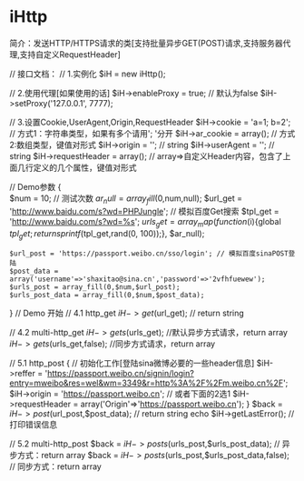 # iHttp
简介：发送HTTP/HTTPS请求的类[支持批量异步GET(POST)请求,支持服务器代理,支持自定义RequestHeader]

// 接口文档：
// 1.实例化 
$iH = new iHttp();

// 2.使用代理[如果使用的话]
$iH->enableProxy = true; // 默认为false
$iH->setProxy('127.0.0.1', 7777);

// 3.设置Cookie,UserAgent,Origin,RequestHeader
$iH->cookie = 'a=1; b=2'; // 方式1：字符串类型，如果有多个请用'; '分开
$iH->ar_cookie = array(); // 方式2:数组类型，键值对形式
$iH->origin = ''; // string
$iH->userAgent = ''; // string
$iH->requestHeader = array(); // array=>自定义Header内容，包含了上面几行定义的几个属性，键值对形式

// Demo参数
{	
	$num = 10; // 测试次数
	$ar_null = array_fill(0,$num,null);
	$url_get = 'http://www.baidu.com/s?wd=PHPJungle'; // 模拟百度Get搜索
	$tpl_get = 'http://www.baidu.com/s?wd=%s';
	$urls_get = array_map(function($i){global $tpl_get;return sprintf($tpl_get,rand(0, 100));}, $ar_null);
	
	$url_post = 'https://passport.weibo.cn/sso/login'; // 模拟百度sinaPOST登陆
	$post_data = array('username'=>'shaxitao@sina.cn','password'=>'2vfhfuewew');
	$urls_post = array_fill(0,$num,$url_post);
	$urls_post_data = array_fill(0,$num,$post_data);
}
// Demo 开始
// 4.1 http_get
$iH->get($url_get); // return string

// 4.2 multi-http_get
$iH->gets($urls_get); //默认异步方式请求，return array
$iH->gets($urls_get,false); //同步方式请求，return array

// 5.1 http_post
{
	// 初始化工作[登陆sina微博必要的一些header信息]
	$iH->reffer = 'https://passport.weibo.cn/signin/login?entry=mweibo&res=wel&wm=3349&r=http%3A%2F%2Fm.weibo.cn%2F';
	$iH->origin = 'https://passport.weibo.cn'; // 或者下面的2选1
	$iH->requestHeader = array('Origin'=>'https://passport.weibo.cn');
}
$back = $iH->post($url_post,$post_data); // return string
echo $iH->getLastError(); // 打印错误信息

// 5.2 multi-http_post
$back = $iH->posts($urls_post,$urls_post_data); // 异步方式：return array
$back = $iH->posts($urls_post,$urls_post_data,false); // 同步方式：return array
